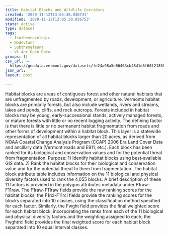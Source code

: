 ```yaml
---
title: Habitat Blocks and Wildlife Corridors
created: '2020-11-12T13:05:30.836741'
modified: '2020-11-12T13:05:30.836753'
state: active
type: dataset
tags:
  - Isothemeecologic
  - Nodevtanr
  - Subthemefauna
  - Vt Anr Open Data
groups: []
csv_url: >-
  https://geodata.vermont.gov/datasets/fe24a98a5e06463cb4841d5f60f21858_169.csv?outSR=%7B%22latestWkid%22%3A32145%2C%22wkid%22%3A32145%7D
json_url: ''
layout: post

---
```

<div style='text-align:Left;'><div><p><span>Habitat blocks are areas of contiguous forest and other natural habitats that are unfragmented by roads, development, or agriculture. Vermonts habitat blocks are primarily forests, but also include wetlands, rivers and streams, lakes and ponds, cliffs, and rock outcrops. Forests included in habitat blocks may be young, early-successional stands, actively managed forests, or mature forests with little or no recent logging activity. The defining factor is that there is little or no permanent habitat fragmentation from roads and other forms of development within a habitat block. This layer is a statewide representation of all habitat blocks larger than 20 acres, as derived from NOAA Coastal Change Analysis Program (CCAP) 2006 Era Land Cover Data and ancillary data (Vermont roads and E911, etc.). Each block has been ranked for its biological and conservation values and for the potential threat from fragmentation. Purpose: 1) Identify habitat blocks using best-available GIS data. 2) Rank the habitat blocks for their biological and conservation value and for the potential threat to them from fragmentation. The habitat block attribute table includes information on the 11 biological and physical diversity factors used to rank the 4,055 blocks. A brief description of these 11 factors is provided in the polygon attributes metadata under F1raw-F11raw. The F1raw-F11raw fields provide the raw ranking scores for the habitat blocks; the F1rcl-F11rcl fields provide the ranking scores for the blocks separated into 10 classes, using the classification method specified for each factor. Similarly, the Fwght field provides the final weighted score for each habitat block, incorporating the ranks from each of the 11 biological and physical diversity factors and the weighting assigned to each; the Fwghtrcl field provides the final weighted score for each habitat block separated into 10 equal interval classes.</span></p></div></div>

